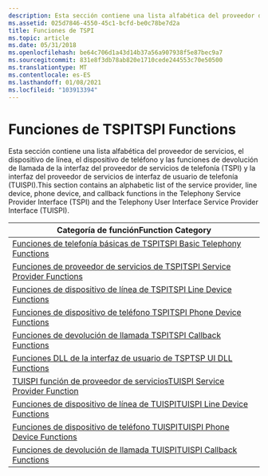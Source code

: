 ```yaml
---
description: Esta sección contiene una lista alfabética del proveedor de servicios, el dispositivo de línea, el dispositivo de teléfono y las funciones de devolución de llamada de la interfaz del proveedor de servicios de telefonía (TSPI) y la interfaz del proveedor de servicios de interfaz de usuario de telefonía (TUISPI).
ms.assetid: 025d7846-4550-45c1-bcfd-be0c78be7d2a
title: Funciones de TSPI
ms.topic: article
ms.date: 05/31/2018
ms.openlocfilehash: be64c706d1a43d14b37a56a907938f5e87bec9a7
ms.sourcegitcommit: 831e8f3db78ab820e1710cede244553c70e50500
ms.translationtype: MT
ms.contentlocale: es-ES
ms.lasthandoff: 01/08/2021
ms.locfileid: "103913394"
---
```

# <a name="tspi-functions"></a><span data-ttu-id="af4b5-103">Funciones de TSPI</span><span class="sxs-lookup"><span data-stu-id="af4b5-103">TSPI Functions</span></span>

<span data-ttu-id="af4b5-104">Esta sección contiene una lista alfabética del proveedor de servicios, el dispositivo de línea, el dispositivo de teléfono y las funciones de devolución de llamada de la interfaz del proveedor de servicios de telefonía (TSPI) y la interfaz del proveedor de servicios de interfaz de usuario de telefonía (TUISPI).</span><span class="sxs-lookup"><span data-stu-id="af4b5-104">This section contains an alphabetic list of the service provider, line device, phone device, and callback functions in the Telephony Service Provider Interface (TSPI) and the Telephony User Interface Service Provider Interface (TUISPI).</span></span>



| <span data-ttu-id="af4b5-105">Categoría de función</span><span class="sxs-lookup"><span data-stu-id="af4b5-105">Function Category</span></span>                                                         |
|---------------------------------------------------------------------------|
| [<span data-ttu-id="af4b5-106">Funciones de telefonía básicas de TSPI</span><span class="sxs-lookup"><span data-stu-id="af4b5-106">TSPI Basic Telephony Functions</span></span>](tspi-basic-telephony-functions.md)      |
| [<span data-ttu-id="af4b5-107">Funciones de proveedor de servicios de TSPI</span><span class="sxs-lookup"><span data-stu-id="af4b5-107">TSPI Service Provider Functions</span></span>](tspi-service-provider-functions.md)    |
| [<span data-ttu-id="af4b5-108">Funciones de dispositivo de línea de TSPI</span><span class="sxs-lookup"><span data-stu-id="af4b5-108">TSPI Line Device Functions</span></span>](tspi-line-device-functions.md)              |
| [<span data-ttu-id="af4b5-109">Funciones de dispositivo de teléfono TSPI</span><span class="sxs-lookup"><span data-stu-id="af4b5-109">TSPI Phone Device Functions</span></span>](tspi-phone-device-functions.md)            |
| [<span data-ttu-id="af4b5-110">Funciones de devolución de llamada TSPI</span><span class="sxs-lookup"><span data-stu-id="af4b5-110">TSPI Callback Functions</span></span>](tspi-callback-functions.md)                    |
| [<span data-ttu-id="af4b5-111">Funciones DLL de la interfaz de usuario de TSP</span><span class="sxs-lookup"><span data-stu-id="af4b5-111">TSP UI DLL Functions</span></span>](tsp-ui-dll-functions.md)                          |
| [<span data-ttu-id="af4b5-112">TUISPI función de proveedor de servicios</span><span class="sxs-lookup"><span data-stu-id="af4b5-112">TUISPI Service Provider Function</span></span>](tuispi-service-provider-functions.md) |
| [<span data-ttu-id="af4b5-113">Funciones de dispositivo de línea de TUISPI</span><span class="sxs-lookup"><span data-stu-id="af4b5-113">TUISPI Line Device Functions</span></span>](tuispi-line-device-functions.md)          |
| [<span data-ttu-id="af4b5-114">Funciones de dispositivo de teléfono TUISPI</span><span class="sxs-lookup"><span data-stu-id="af4b5-114">TUISPI Phone Device Functions</span></span>](tuispi-phone-device-functions.md)        |
| [<span data-ttu-id="af4b5-115">Funciones de devolución de llamada TUISPI</span><span class="sxs-lookup"><span data-stu-id="af4b5-115">TUISPI Callback Functions</span></span>](tuispi-callback-functions.md)                |



 

 

 



